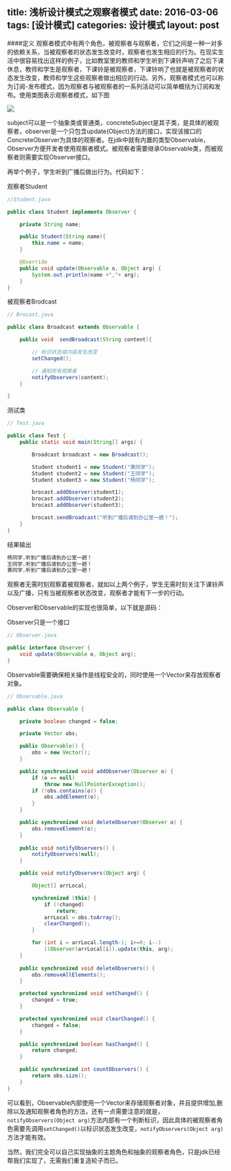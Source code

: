 title: 浅析设计模式之观察者模式
date: 2016-03-06
tags: [设计模式]
categories: 设计模式
layout: post
---
####定义
观察者模式中有两个角色，被观察者与观察者，它们之间是一种一对多的依赖关系，当被观察者的状态发生改变时，观察者也发生相应的行为。在现实生活中很容易找出这样的例子，比如教室里的教师和学生听到下课铃声响了之后下课休息，教师和学生是观察者，下课铃是被观察者，下课铃响了也就是被观察者的状态发生改变，教师和学生这些观察者做出相应的行动。另外，观察者模式也可以称为订阅-发布模式，因为观察者与被观察者的一系列活动可以简单概括为订阅和发布。使用类图表示观察者模式，如下图

<!-- more -->

![](http://ww4.sinaimg.cn/mw690/006nezkigw1f1mzq41atkj30e20aqq3c.jpg)

subject可以是一个抽象类或普通类，concreteSubject是其子类，是具体的被观察者，observer是一个只包含update(Object)方法的接口，实现该接口的ConcreteObserver为具体的观察者。在jdk中就有内置的类型Observable，Observer方便开发者使用观察者模式。被观察者需要继承Observable类，而被观察者则需要实现Observer接口。

再举个例子，学生听到广播后做出行为。代码如下：

观察者Student
```java
//Student.java

public class Student implements Observer {

    private String name;

    public Student(String name){
        this.name = name;
    }

    @Override
    public void update(Observable o, Object arg) {
        System.out.println(name +","+ arg);
    }
}
```

被观察者Brodcast
```java
// Brocast.java

public class Broadcast extends Observable {

    public void  sendBroadcast(String content){

        // 标识状态或内容发生改变
        setChanged();

        // 通知所有观察者
        notifyObservers(content);
    }

}
```

测试类
```java
// Test.java

public class Test {
    public static void main(String[] args) {

        Broadcast broadcast = new Broadcast();

        Student student1 = new Student("黄同学");
        Student student2 = new Student("王同学");
        Student student3 = new Student("杨同学");

        brocast.addObserver(student1);
        brocast.addObserver(student2);
        brocast.addObserver(student3);

        brocast.sendBroadcast("听到广播后请到办公室一趟！");
    }
}
```

结果输出
```java
杨同学,听到广播后请到办公室一趟！
王同学,听到广播后请到办公室一趟！
黄同学,听到广播后请到办公室一趟！
```

观察者无需时刻观察着被观察者，就如以上两个例子，学生无需时刻关注下课铃声以及广播，只有当被观察者状态改变，观察者才能有下一步的行动。

Observer和Observable的实现也很简单，以下就是源码：

Observer只是一个接口
```java
// Observer.java

public interface Observer {
    void update(Observable o, Object arg);
}
```

Observable需要确保相关操作是线程安全的，同时使用一个Vector来存放观察者对象。
```java
// Observable.java

public class Observable {

    private boolean changed = false;

    private Vector obs;

    public Observable() {
        obs = new Vector();
    }

    public synchronized void addObserver(Observer o) {
        if (o == null)
            throw new NullPointerException();
        if (!obs.contains(o)) {
            obs.addElement(o);
        }
    }

    public synchronized void deleteObserver(Observer o) {
        obs.removeElement(o);
    }
    
    public void notifyObservers() {
        notifyObservers(null);
    }

    public void notifyObservers(Object arg) {

        Object[] arrLocal;

        synchronized (this) {
            if (!changed)
                return;
            arrLocal = obs.toArray();
            clearChanged();
        }

        for (int i = arrLocal.length-1; i>=0; i--)
            ((Observer)arrLocal[i]).update(this, arg);
    }
 
    public synchronized void deleteObservers() {
        obs.removeAllElements();
    }

    protected synchronized void setChanged() {
        changed = true;
    }

    protected synchronized void clearChanged() {
        changed = false;
    }

    public synchronized boolean hasChanged() {
        return changed;
    }

    public synchronized int countObservers() {
        return obs.size();
    }
}

```

可以看到，Observable内部使用一个Vector来存储观察者对象，并且提供增加,删除以及通知观察者角色的方法，还有一点需要注意的就是，`notifyObservers(Object arg)`方法内部有一个判断标识，因此具体的被观察者角色需要先调用`setChanged()`以标识状态发生改变，`notifyObservers(Object arg)`方法才能有效。

当然，我们完全可以自己实现抽象的主题角色和抽象的观察者角色，只是jdk已经帮我们实现了，无需我们重复造轮子而已。


